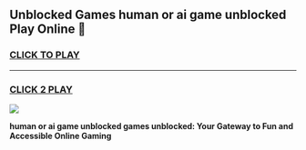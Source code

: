 
## Unblocked Games human or ai game unblocked Play Online 👋
<h3>
<a href="https://news.freeplayer.one?title=human_or_ai_game_unblocked&ref=17F">CLICK TO PLAY</a></h3>
<hr>

<h3>
<a href="https://news.freeplayer.one?title=human_or_ai_game_unblocked&ref=17F">CLICK 2 PLAY</a>
  
</h3>

<a href="https://news.freeplayer.one?title=human_or_ai_game_unblocked&ref=17F/"><img src="https://clearcache.store/games.png"></a>


**human or ai game unblocked games unblocked: Your Gateway to Fun and Accessible Online Gaming**
